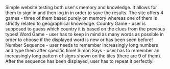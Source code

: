 Simple website testing both user's memory and knowledge. It allows for them to sign in and then log in in order to save the results.
The site offers 4 games - three of them based purely on memory whereas one of them is strictly related to geographical knowledge.
Country Game - user is supposed to guess which country it is based on the clues from the previous types!
Word Game - user has to keep in mind as many words as possible in order to choose if the displayed word is new or has been seen before!
Number Sequence - user needs to remember increasingly long numbers and type them after specific time!
Simon Says - user has to remember an increasingly long pattern of signs shown on the tiles (there are 9 of them). After the sequence has been displayed, user has to repeat it perfectly!
